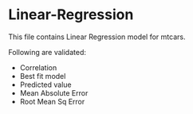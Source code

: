 # Linear-Regression
This file contains Linear Regression model for mtcars.

Following are validated:
   * Correlation
   * Best fit model
   * Predicted value
   * Mean Absolute Error
   * Root Mean Sq Error 
